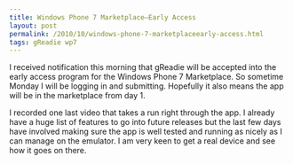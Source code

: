 ```yaml
---
title: Windows Phone 7 Marketplace–Early Access
layout: post
permalink: /2010/10/windows-phone-7-marketplaceearly-access.html
tags: gReadie wp7
---
```



I received notification this morning that gReadie will be accepted into the early access program for the Windows Phone 7 Marketplace. So sometime Monday I will be logging in and submitting. Hopefully it also means the app will be in the marketplace from day 1.  
  
I recorded one last video that takes a run right through the app. I already have a huge list of features to go into future releases but the last few days have involved making sure the app is well tested and running as nicely as I can manage on the emulator. I am very keen to get a real device and see how it goes on there.  
  